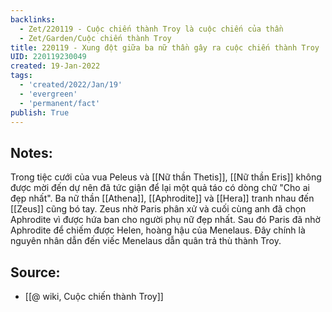 ```yaml
---
backlinks:
  - Zet/220119 - Cuộc chiến thành Troy là cuộc chiến của thần
  - Zet/Garden/Cuộc chiến thành Troy
title: 220119 - Xung đột giữa ba nữ thần gây ra cuộc chiến thành Troy
UID: 220119230049
created: 19-Jan-2022
tags:
  - 'created/2022/Jan/19'
  - 'evergreen'
  - 'permanent/fact'
publish: True
---
```

## Notes:
Trong tiệc cưới của vua Peleus và [[Nữ thần Thetis]],  [[Nữ thần Eris]] không được mời đến dự nên đã tức giận để lại một quả táo có dòng chữ "Cho ai đẹp nhất". Ba nữ thần [[Athena]], [[Aphrodite]] và [[Hera]] tranh nhau đến [[Zeus]] cũng bó tay. Zeus nhờ Paris phân xử và cuối cùng anh đã chọn Aphrodite vì được hứa ban cho người phụ nữ đẹp nhất. Sau đó Paris đã nhờ Aphrodite để chiếm được Helen, hoàng hậu của Menelaus. Đây chính là nguyên nhân dẫn đến viếc Menelaus dẫn quân trả thù thành Troy.

## Source:
- [[@ wiki, Cuộc chiến thành Troy]]

